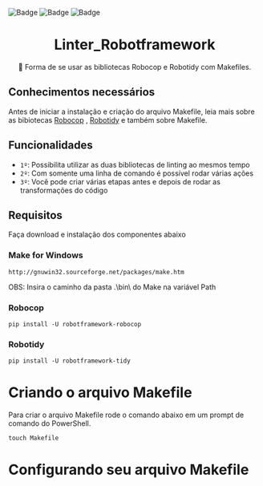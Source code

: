 ![Badge](https://img.shields.io/github/issues/tgskyline/Linter-Robotframework)  ![Badge](https://img.shields.io/github/forks/tgskyline/Linter-Robotframework)  ![Badge](https://img.shields.io/github/stars/tgskyline/Linter-Robotframework)
<h1 align="center"> Linter_Robotframework </h1>

</h1>
<p align="center">🚀 Forma de se usar as bibliotecas Robocop e Robotidy com Makefiles.</p>

## Conhecimentos necessários

Antes de iniciar a instalação e criação do arquivo Makefile, leia mais sobre as bibiotecas [Robocop](https://github.com/MarketSquare/robotframework-robocop) , [Robotidy](https://github.com/MarketSquare/robotframework-tidy) e também sobre Makefile.

## Funcionalidades

- `1º`: Possibilita utilizar as duas bibliotecas de linting ao mesmos tempo
- `2º`: Com somente uma linha de comando é possível rodar várias ações 
- `3º`: Você pode criar várias etapas antes e depois de rodar as transformações do código

## Requisitos

Faça download e instalação dos componentes abaixo

### Make for Windows

    http://gnuwin32.sourceforge.net/packages/make.htm

OBS: Insira o caminho da pasta .\bin\ do Make na variável Path

### Robocop

    pip install -U robotframework-robocop

### Robotidy

    pip install -U robotframework-tidy

# Criando o arquivo Makefile

 Para criar o arquivo Makefile rode o comando abaixo em um prompt de comando do PowerShell.

    touch Makefile

# Configurando seu arquivo Makefile


